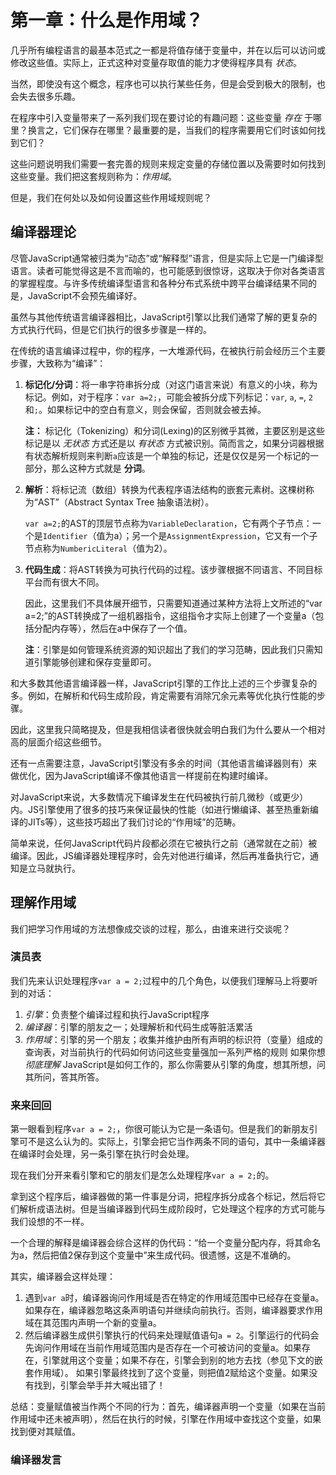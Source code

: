# 第一章：什么是作用域？

几乎所有编程语言的最基本范式之一都是将值存储于变量中，并在以后可以访问或修改这些值。实际上，正式这种对变量存取值的能力才使得程序具有 *状态*。

当然，即使没有这个概念，程序也可以执行某些任务，但是会受到极大的限制，也会失去很多乐趣。

在程序中引入变量带来了一系列我们现在要讨论的有趣问题：这些变量 *存在* 于哪里？换言之，它们保存在哪里？最重要的是，当我们的程序需要用它们时该如何找到它们？

这些问题说明我们需要一套完善的规则来规定变量的存储位置以及需要时如何找到这些变量。我们把这套规则称为：*作用域*。

但是，我们在何处以及如何设置这些作用域规则呢？

## 编译器理论

尽管JavaScript通常被归类为“动态”或“解释型”语言，但是实际上它是一门编译型语言。读者可能觉得这是不言而喻的，也可能感到很惊讶，这取决于你对各类语言的掌握程度。与许多传统编译型语言和各种分布式系统中跨平台编译结果不同的是，JavaScript不会预先编译好。

虽然与其他传统语言编译器相比，JavaScript引擎以比我们通常了解的更复杂的方式执行代码，但是它们执行的很多步骤是一样的。

在传统的语言编译过程中，你的程序，一大堆源代码，在被执行前会经历三个主要步骤，大致称为“编译”：
1. **标记化/分词**：将一串字符串拆分成（对这门语言来说）有意义的小块，称为标记。例如，对于程序：`var a=2;`，可能会被拆分成下列标记：`var`, `a`, `=`, `2`和`;`。如果标记中的空白有意义，则会保留，否则就会被去掉。

    **注：** 标记化（Tokenizing）和分词(Lexing)的区别微乎其微，主要区别是这些标记是以 *无状态* 方式还是以 *有状态* 方式被识别。简而言之，如果分词器根据有状态解析规则来判断`a`应该是一个单独的标记，还是仅仅是另一个标记的一部分，那么这种方式就是 __分词__。
2. **解析**：将标记流（数组）转换为代表程序语法结构的嵌套元素树。这棵树称为“AST”（Abstract Syntax Tree 抽象语法树）。

    `var a=2;`的AST的顶层节点称为`VariableDeclaration`，它有两个子节点：一个是`Identifier`（值为a）；另一个是`AssignmentExpression`，它又有一个子节点称为`NumbericLiteral`（值为2）。
3. **代码生成**：将AST转换为可执行代码的过程。该步骤根据不同语言、不同目标平台而有很大不同。
    
    因此，这里我们不具体展开细节，只需要知道通过某种方法将上文所述的“var a=2;”的AST转换成了一组机器指令，这组指令才实际上创建了一个变量a（包括分配内存等），然后在a中保存了一个值。
    
    **注**：引擎是如何管理系统资源的知识超出了我们的学习范畴，因此我们只需知道引擎能够创建和保存变量即可。
    
和大多数其他语言编译器一样，JavaScript引擎的工作比上述的三个步骤复杂的多。例如，在解析和代码生成阶段，肯定需要有消除冗余元素等优化执行性能的步骤。

因此，这里我只简略提及，但是我相信读者很快就会明白我们为什么要从一个相对高的层面介绍这些细节。

还有一点需要注意，JavaScript引擎没有多余的时间（其他语言编译器则有）来做优化，因为JavaScript编译不像其他语言一样提前在构建时编译。

对JavaScript来说，大多数情况下编译发生在代码被执行前几微秒（或更少）内。JS引擎使用了很多的技巧来保证最快的性能（如进行懒编译、甚至热重新编译的JITs等），这些技巧超出了我们讨论的“作用域”的范畴。

简单来说，任何JavaScript代码片段都必须在它被执行之前（通常就在之前）被编译。因此，JS编译器处理程序时，会先对他进行编译，然后再准备执行它，通知是立马就执行。

## 理解作用域

我们把学习作用域的方法想像成交谈的过程，那么，由谁来进行交谈呢？

### 演员表
我们先来认识处理程序`var a = 2;`过程中的几个角色，以便我们理解马上将要听到的对话：
1. *引擎*：负责整个编译过程和执行JavaScript程序
2. *编译器*：引擎的朋友之一；处理解析和代码生成等脏活累活
3. *作用域*：引擎的另一个朋友；收集并维护由所有声明的标识符（变量）组成的查询表，对当前执行的代码如何访问这些变量强加一系列严格的规则
如果你想 *彻底理解* JavaScript是如何工作的，那么你需要从引擎的角度，想其所想，问其所问，答其所答。

### 来来回回
第一眼看到程序`var a = 2;`，你很可能认为它是一条语句。但是我们的新朋友引擎可不是这么认为的。实际上，引擎会把它当作两条不同的语句，其中一条编译器在编译时会处理，另一条引擎在执行时会处理。

现在我们分开来看引擎和它的朋友们是怎么处理程序`var a = 2;`的。

拿到这个程序后，编译器做的第一件事是分词，把程序拆分成各个标记，然后将它们解析成语法树。但是当编译器到代码生成阶段时，它处理这个程序的方式可能与我们设想的不一样。

一个合理的解释是编译器会综合这样的伪代码：“给一个变量分配内存，将其命名为a，然后把值2保存到这个变量中”来生成代码。很遗憾，这是不准确的。

其实，编译器会这样处理：
1. 遇到`var a`时，编译器询问作用域是否在特定的作用域范围中已经存在变量a。如果存在，编译器忽略这条声明语句并继续向前执行。否则，编译器要求作用域在其范围内声明一个新的变量a。
2. 然后编译器生成供引擎执行的代码来处理赋值语句`a = 2`。引擎运行的代码会先询问作用域在当前作用域范围内是否存在一个可被访问的变量a。如果存在，引擎就用这个变量；如果不存在，引擎会到别的地方去找（参见下文的嵌套作用域）。
如果引擎最终找到了这个变量，则把值2赋给这个变量。如果没有找到，引擎会举手并大喊出错了！

总结：变量赋值被当作两个不同的行为：首先，编译器声明一个变量（如果在当前作用域中还未被声明），然后在执行的时候，引擎在作用域中查找这个变量，如果找到便对其赋值。

### 编译器发言





























